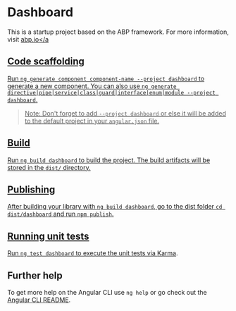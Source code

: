 # Dashboard

This is a startup project based on the ABP framework. For more information, visit <a href="https://abp.io/" target="_blank">abp.io</a

## Code scaffolding

Run `ng generate component component-name --project dashboard` to generate a new component. You can also use `ng generate directive|pipe|service|class|guard|interface|enum|module --project dashboard`.
> Note: Don't forget to add `--project dashboard` or else it will be added to the default project in your `angular.json` file. 

## Build

Run `ng build dashboard` to build the project. The build artifacts will be stored in the `dist/` directory.

## Publishing

After building your library with `ng build dashboard`, go to the dist folder `cd dist/dashboard` and run `npm publish`.

## Running unit tests

Run `ng test dashboard` to execute the unit tests via [Karma](https://karma-runner.github.io).

## Further help

To get more help on the Angular CLI use `ng help` or go check out the [Angular CLI README](https://github.com/angular/angular-cli/blob/master/README.md).
